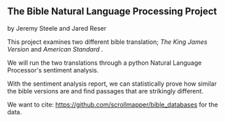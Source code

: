 ## The Bible Natural Language Processing Project
by Jeremy Steele and Jared Reser

<p> This project examines two different bible translation; <i> The King James Version </i> and <i> American Standard </i>. </p>
<p> We will run the two translations through a python Natural Language Processor's sentiment analysis. </p>
<p> With the sentiment analysis report, we can statistically prove how similar the bible versions are and find passages that are strikingly different. </p>


We want to cite: https://github.com/scrollmapper/bible_databases for the data.
